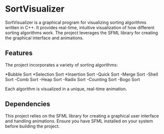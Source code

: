 # SortVisualizer
SortVisualizer is a graphical program for visualizing sorting algorithms written in C++. It provides real-time, intuitive visualization of how different sorting algorithms work. The project leverages the SFML library for creating the graphical interface and animations.

## Features
The project incorporates a variety of sorting algorithms:

*Bubble Sort
*Selection Sort
*Insertion Sort
 -Quick Sort
 -Merge Sort
 -Shell Sort
 -Comb Sort
 -Heap Sort
 -Radix Sort
 -Counting Sort
 -Bogo Sort
 
 Each algorithm is visualized in a unique, real-time animation.

## Dependencies
This project relies on the SFML library for creating a graphical user interface and handling animations. Ensure you have SFML installed on your system before building the project.
